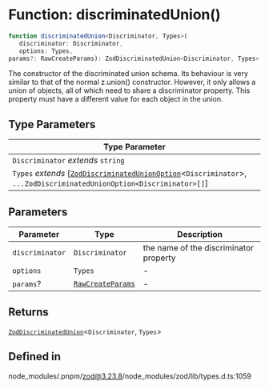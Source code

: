 # Function: discriminatedUnion()

```ts
function discriminatedUnion<Discriminator, Types>(
   discriminator: Discriminator, 
   options: Types, 
params?: RawCreateParams): ZodDiscriminatedUnion<Discriminator, Types>
```

The constructor of the discriminated union schema. Its behaviour is very similar to that of the normal z.union() constructor.
However, it only allows a union of objects, all of which need to share a discriminator property. This property must
have a different value for each object in the union.

## Type Parameters

| Type Parameter |
| ------ |
| `Discriminator` *extends* `string` |
| `Types` *extends* [[`ZodDiscriminatedUnionOption`](../type-aliases/ZodDiscriminatedUnionOption.md)\<`Discriminator`\>, `...ZodDiscriminatedUnionOption<Discriminator>[]`] |

## Parameters

| Parameter | Type | Description |
| ------ | ------ | ------ |
| `discriminator` | `Discriminator` | the name of the discriminator property |
| `options` | `Types` | - |
| `params`? | [`RawCreateParams`](../type-aliases/RawCreateParams.md) | - |

## Returns

[`ZodDiscriminatedUnion`](../classes/ZodDiscriminatedUnion.md)\<`Discriminator`, `Types`\>

## Defined in

node\_modules/.pnpm/zod@3.23.8/node\_modules/zod/lib/types.d.ts:1059
